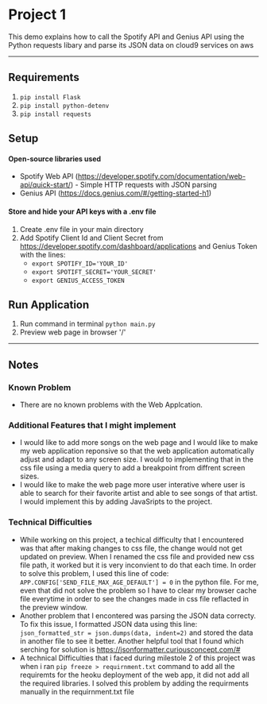 # Project 1
This demo explains how to call the Spotify API and Genius API using the Python requests libary and parse its JSON data on cloud9 services on aws

---

## Requirements
1. `pip install Flask`
2. `pip install python-detenv`
3. `pip install requests`

## Setup

#### Open-source libraries used
- Spotify Web API (https://developer.spotify.com/documentation/web-api/quick-start/) - Simple HTTP requests with JSON parsing
- Genius API (https://docs.genius.com/#/getting-started-h1)

#### Store and hide your API keys with a .env file
1. Create .env file in your main directory
2. Add Spotify Client Id and Client Secret from https://developer.spotify.com/dashboard/applications and Genius Token with the lines:
    * `export SPOTIFY_ID='YOUR_ID'`
    * `export SPOTIFT_SECRET='YOUR_SECRET'`
    * `export GENIUS_ACCESS_TOKEN`


## Run Application
1. Run command in terminal `python main.py`
2. Preview web page in browser '/'

---
## Notes
### Known Problem
- There are no known problems with the Web Applcation.

### Additional Features that I might implement
- I would like to add more songs on the web page and I would like to make my web application reponsive so that the web application automatically adjust and adapt to any screen size. I would to implementing that in the css file using a media query to add a breakpoint from diffrent screen sizes.
- I would like to make the web page more user interative where user is able to search for their favorite artist and able to see songs of that artist. I would implement this by adding JavaSripts to the project. 
  
### Technical Difficulties
- While working on this project, a techical difficulty that I encountered was that after making changes to css file, the change would not get updated on preview. When I renamed the css file and provided new css file path, it worked but it is very inconvient to do that each time. In order to solve this problem, I used this line of code: `APP.CONFIG['SEND_FILE_MAX_AGE_DEFAULT'] = 0` in the python file. For me, even that did not solve the problem so I have to clear my browser cache file everytime in order to see the changes made in css file reflacted in the preview window.
- Another problem that I encontered was parsing the JSON data correcty. To fix this issue, I formatted JSON data using this line: `json_formatted_str = json.dumps(data, indent=2)` and stored the data in another file to see it better. Another helpful tool that I found which serching for solution is https://jsonformatter.curiousconcept.com/#
- A technical Difficulties that i faced during milestole 2 of this project was when i ran `pip freeze > requirnment.txt` command to add all the requiremts for the heoku deployment of the web app, it did not add all the required libraries. I solved this problem by adding the requirments manually in the requirnment.txt file


